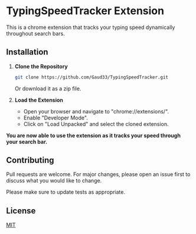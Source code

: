 # TypingSpeedTracker Extension

This is a chrome extension that tracks your typing speed dynamically throughout search bars.

## Installation

1. **Clone the Repository**

    ```bash
    git clone https://github.com/Gaud33/TypingSpeedTracker.git
    ```
    Or download it as a zip file.
2. **Load the Extension**
    - Open your browser and navigate to "chrome://extensions/".
    - Enable "Developer Mode".
    - Click on "Load Unpacked" and select the cloned extension.

**You are now able to use the extension as it tracks your speed through your search bar.**


## Contributing

Pull requests are welcome. For major changes, please open an issue first
to discuss what you would like to change.

Please make sure to update tests as appropriate.

## License

[MIT](https://choosealicense.com/licenses/mit/)

